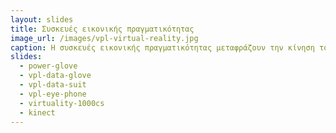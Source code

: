 ```yaml
---
layout: slides
title: Συσκευές εικονικής πραγματικότητας
image_url: /images/vpl-virtual-reality.jpg
caption: Η συσκευές εικονικής πραγματικότητας μεταφράζουν την κίνηση του χρήστη σε ένα εικονικό κόσμο δίνοντας έτσι μια πρωτόγνωρη εμπειρία εμβυθίζοντας τον σε μέρη που η φυσική παρουσία καθιστάτε αδύνατη.
slides: 
  - power-glove
  - vpl-data-glove
  - vpl-data-suit
  - vpl-eye-phone
  - virtuality-1000cs
  - kinect
---
```

